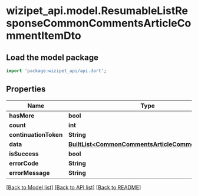 # wizipet_api.model.ResumableListResponseCommonCommentsArticleCommentItemDto

## Load the model package
```dart
import 'package:wizipet_api/api.dart';
```

## Properties
Name | Type | Description | Notes
------------ | ------------- | ------------- | -------------
**hasMore** | **bool** |  | [optional] 
**count** | **int** |  | [optional] 
**continuationToken** | **String** |  | [optional] 
**data** | [**BuiltList&lt;CommonCommentsArticleCommentItemDto&gt;**](CommonCommentsArticleCommentItemDto.md) |  | [optional] 
**isSuccess** | **bool** |  | [optional] 
**errorCode** | **String** |  | [optional] 
**errorMessage** | **String** |  | [optional] 

[[Back to Model list]](../README.md#documentation-for-models) [[Back to API list]](../README.md#documentation-for-api-endpoints) [[Back to README]](../README.md)


